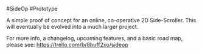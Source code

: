 #SideOp
#Prototype

A simple proof of concept for an online, co-operative 2D Side-Scroller. This will eventually be evolved into a much larger project.


For more info, a changelog, upcoming features, and a basic road map, please see:
https://trello.com/b/8buff2xo/sideop
